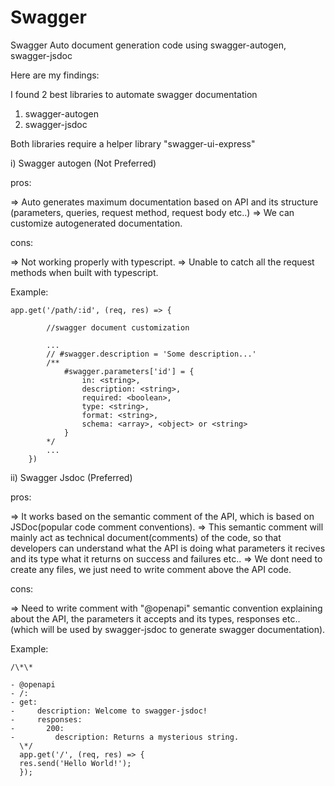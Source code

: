 # Swagger

Swagger Auto document generation code using swagger-autogen, swagger-jsdoc

Here are my findings:

I found 2 best libraries to automate swagger documentation

1. swagger-autogen
2. swagger-jsdoc

Both libraries require a helper library "swagger-ui-express"

i) Swagger autogen (Not Preferred)

pros:

=> Auto generates maximum documentation based on API and its structure (parameters, queries, request method, request body etc..)
=> We can customize autogenerated documentation.

cons:

=> Not working properly with typescript.
=> Unable to catch all the request methods when built with typescript.

Example:

```
app.get('/path/:id', (req, res) => {

        //swagger document customization

        ...
        // #swagger.description = 'Some description...'
        /**
            #swagger.parameters['id'] = {
                in: <string>,
                description: <string>,
                required: <boolean>,
                type: <string>,
                format: <string>,
                schema: <array>, <object> or <string>
            }
        */
        ...
    })
```

ii) Swagger Jsdoc (Preferred)

pros:

=> It works based on the semantic comment of the API, which is based on JSDoc(popular code comment conventions).
=> This semantic comment will mainly act as technical document(comments) of the code, so that developers can understand what the API is doing
what parameters it recives and its type what it returns on success and failures etc..
=> We dont need to create any files, we just need to write comment above the API code.

cons:

=> Need to write comment with "@openapi" semantic convention explaining about the API, the parameters it accepts and its types, responses etc.. (which will be used by swagger-jsdoc to generate swagger documentation).

Example:

```
/\*\*

- @openapi
- /:
- get:
-     description: Welcome to swagger-jsdoc!
-     responses:
-       200:
-         description: Returns a mysterious string.
  \*/
  app.get('/', (req, res) => {
  res.send('Hello World!');
  });
```

